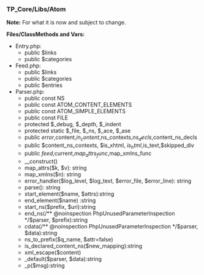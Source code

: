 ### TP_Core/Libs/Atom

**Note:** For what it is now and subject to change. 

**Files/ClassMethods and Vars:** 
- Entry.php: 	
	- public $links 
	- public $categories  
- Feed.php: 	
	- public $links 
	- public $categories 
	- public $entries 
- Parser.php: 	
	- public const NS 
	- public const ATOM_CONTENT_ELEMENTS 
	- public const ATOM_SIMPLE_ELEMENTS 
	- public const FILE 
	- protected $_debug, $_depth, $_indent 
	- protected static $_file, $_ns, $_ace, $_ase 
	- public $error,$content,$in_content,$ns_contexts,$ns_decls,$content_ns_decls 
	- public $content_ns_contexts, $is_xhtml, $is_html,$is_text,$skipped_div 
	- public $feed,$current,$map_attrs_func,$map_xmlns_func 
	- __construct() 
	- map_attrs($k, $v): string 
	- map_xmlns($n): string 
	- error_handler($log_level, $log_text, $error_file, $error_line): string 
	- parse(): string 
	- start_element($name, $attrs):string 
	- end_element($name) :string 
	- start_ns($prefix, $uri):string 
	- end_ns(/** @noinspection PhpUnusedParameterInspection */$parser, $prefix):string 
	- cdata(/** @noinspection PhpUnusedParameterInspection */$parser, $data):string 
	- ns_to_prefix($q_name, $attr=false) 
	- is_declared_content_ns($new_mapping):string 
	- xml_escape($content) 
	- _default($parser, $data):string 
	- _p($msg):string 
